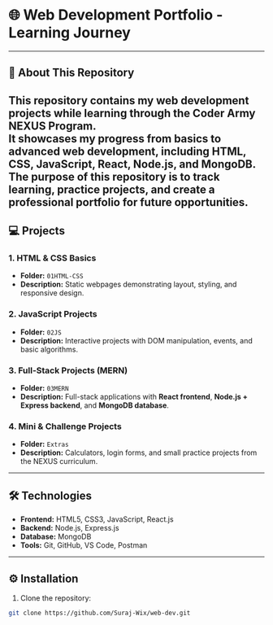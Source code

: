 # 🌐 Web Development Portfolio - Learning Journey
---
## 📖 About This Repository
This repository contains my **web development projects** while learning through the **Coder Army NEXUS Program**.  
It showcases my **progress from basics to advanced web development**, including HTML, CSS, JavaScript, React, Node.js, and MongoDB.  
The purpose of this repository is to **track learning, practice projects, and create a professional portfolio** for future opportunities.
---
## 💻 Projects
### 1. HTML & CSS Basics
- **Folder:** `01HTML-CSS`
- **Description:** Static webpages demonstrating layout, styling, and responsive design.  
### 2. JavaScript Projects
- **Folder:** `02JS`
- **Description:** Interactive projects with DOM manipulation, events, and basic algorithms.  
### 3. Full-Stack Projects (MERN)
- **Folder:** `03MERN`
- **Description:** Full-stack applications with **React frontend**, **Node.js + Express backend**, and **MongoDB database**.  
### 4. Mini & Challenge Projects
- **Folder:** `Extras`
- **Description:** Calculators, login forms, and small practice projects from the NEXUS curriculum.  
---
## 🛠 Technologies
- **Frontend:** HTML5, CSS3, JavaScript, React.js  
- **Backend:** Node.js, Express.js  
- **Database:** MongoDB  
- **Tools:** Git, GitHub, VS Code, Postman  
---
## ⚙️ Installation
1. Clone the repository:
```bash
git clone https://github.com/Suraj-Wix/web-dev.git
